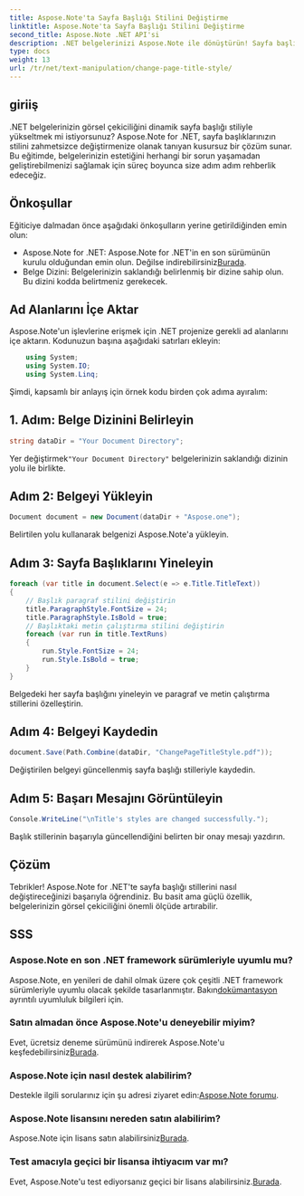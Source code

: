 ```yaml
---
title: Aspose.Note'ta Sayfa Başlığı Stilini Değiştirme
linktitle: Aspose.Note'ta Sayfa Başlığı Stilini Değiştirme
second_title: Aspose.Note .NET API'si
description: .NET belgelerinizi Aspose.Note ile dönüştürün! Sayfa başlığı stillerini zahmetsizce değiştirmeyi öğrenin. Birkaç basit adımda estetiği yükseltin.
type: docs
weight: 13
url: /tr/net/text-manipulation/change-page-title-style/
---
```

## giriiş
.NET belgelerinizin görsel çekiciliğini dinamik sayfa başlığı stiliyle yükseltmek mi istiyorsunuz? Aspose.Note for .NET, sayfa başlıklarınızın stilini zahmetsizce değiştirmenize olanak tanıyan kusursuz bir çözüm sunar. Bu eğitimde, belgelerinizin estetiğini herhangi bir sorun yaşamadan geliştirebilmenizi sağlamak için süreç boyunca size adım adım rehberlik edeceğiz.
## Önkoşullar
Eğiticiye dalmadan önce aşağıdaki önkoşulların yerine getirildiğinden emin olun:
-  Aspose.Note for .NET: Aspose.Note for .NET'in en son sürümünün kurulu olduğundan emin olun. Değilse indirebilirsiniz[Burada](https://releases.aspose.com/note/net/).
- Belge Dizini: Belgelerinizin saklandığı belirlenmiş bir dizine sahip olun. Bu dizini kodda belirtmeniz gerekecek.
## Ad Alanlarını İçe Aktar
Aspose.Note'un işlevlerine erişmek için .NET projenize gerekli ad alanlarını içe aktarın. Kodunuzun başına aşağıdaki satırları ekleyin:
```csharp
    using System;
    using System.IO;
    using System.Linq;
```
Şimdi, kapsamlı bir anlayış için örnek kodu birden çok adıma ayıralım:
## 1. Adım: Belge Dizinini Belirleyin
```csharp
string dataDir = "Your Document Directory";
```
 Yer değiştirmek`"Your Document Directory"` belgelerinizin saklandığı dizinin yolu ile birlikte.
## Adım 2: Belgeyi Yükleyin
```csharp
Document document = new Document(dataDir + "Aspose.one");
```
Belirtilen yolu kullanarak belgenizi Aspose.Note'a yükleyin.
## Adım 3: Sayfa Başlıklarını Yineleyin
```csharp
foreach (var title in document.Select(e => e.Title.TitleText))
{
    // Başlık paragraf stilini değiştirin
    title.ParagraphStyle.FontSize = 24;
    title.ParagraphStyle.IsBold = true;
    // Başlıktaki metin çalıştırma stilini değiştirin
    foreach (var run in title.TextRuns)
    {
        run.Style.FontSize = 24;
        run.Style.IsBold = true;
    }
}
```
Belgedeki her sayfa başlığını yineleyin ve paragraf ve metin çalıştırma stillerini özelleştirin.
## Adım 4: Belgeyi Kaydedin
```csharp
document.Save(Path.Combine(dataDir, "ChangePageTitleStyle.pdf"));
```
Değiştirilen belgeyi güncellenmiş sayfa başlığı stilleriyle kaydedin.
## Adım 5: Başarı Mesajını Görüntüleyin
```csharp
Console.WriteLine("\nTitle's styles are changed successfully.");
```
Başlık stillerinin başarıyla güncellendiğini belirten bir onay mesajı yazdırın.
## Çözüm
Tebrikler! Aspose.Note for .NET'te sayfa başlığı stillerini nasıl değiştireceğinizi başarıyla öğrendiniz. Bu basit ama güçlü özellik, belgelerinizin görsel çekiciliğini önemli ölçüde artırabilir.
## SSS
### Aspose.Note en son .NET framework sürümleriyle uyumlu mu?
 Aspose.Note, en yenileri de dahil olmak üzere çok çeşitli .NET framework sürümleriyle uyumlu olacak şekilde tasarlanmıştır. Bakın[dokümantasyon](https://reference.aspose.com/note/net/) ayrıntılı uyumluluk bilgileri için.
### Satın almadan önce Aspose.Note'u deneyebilir miyim?
 Evet, ücretsiz deneme sürümünü indirerek Aspose.Note'u keşfedebilirsiniz[Burada](https://releases.aspose.com/).
### Aspose.Note için nasıl destek alabilirim?
 Destekle ilgili sorularınız için şu adresi ziyaret edin:[Aspose.Note forumu](https://forum.aspose.com/c/note/28).
### Aspose.Note lisansını nereden satın alabilirim?
 Aspose.Note için lisans satın alabilirsiniz[Burada](https://purchase.aspose.com/buy).
### Test amacıyla geçici bir lisansa ihtiyacım var mı?
 Evet, Aspose.Note'u test ediyorsanız geçici bir lisans alabilirsiniz.[Burada](https://purchase.aspose.com/temporary-license/).